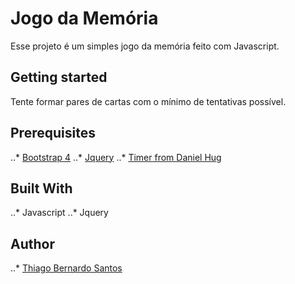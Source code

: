 # Jogo da Memória #

Esse projeto é um simples jogo da memória feito com Javascript.

## Getting started ##

Tente formar pares de cartas com o mínimo de tentativas possível. 

## Prerequisites ##

..* [Bootstrap 4](https://getbootstrap.com/)
..* [Jquery](https://code.jquery.com/)
..* [Timer from Daniel Hug](https://jsfiddle.net/user/Daniel_Hug/fiddles/)

## Built With ##

..* Javascript
..* Jquery

## Author ##

..* [Thiago Bernardo Santos](https://github.com/thiagokzao/)

